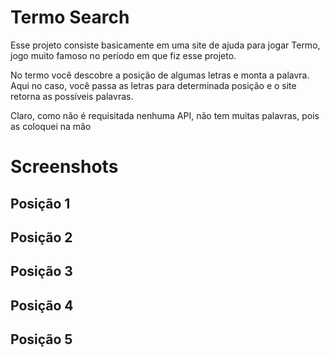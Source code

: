 # Termo Search
 
Esse projeto consiste basicamente em uma site de ajuda para jogar Termo, jogo muito famoso no período em que fiz esse projeto. 

No termo você descobre a posição de algumas letras e monta a palavra. Aqui no caso, você passa as letras para determinada posição e o site retorna as possíveis palavras.

Claro, como não é requisitada nenhuma API, não tem muitas palavras, pois as coloquei na mão

# Screenshots

## Posição 1

## Posição 2

## Posição 3

## Posição 4

## Posição 5

